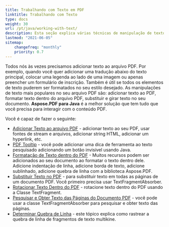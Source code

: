 ```yaml
---
title: Trabalhando com Texto em PDF 
linktitle: Trabalhando com Texto
type: docs
weight: 30
url: /pt/java/working-with-text/
description: Esta seção explica várias técnicas de manipulação de texto. Aprenda a adicionar, substituir, girar, pesquisar texto usando Aspose.PDF e Java.
lastmod: "2021-06-05"
sitemap:
    changefreq: "monthly"
    priority: 0.7
---
```


Todos nós às vezes precisamos adicionar texto ao arquivo PDF. Por exemplo, quando você quer adicionar uma tradução abaixo do texto principal, colocar uma legenda ao lado de uma imagem ou apenas preencher um formulário de inscrição. Também é útil se todos os elementos de texto puderem ser formatados no seu estilo desejado. As manipulações de texto mais populares no seu arquivo PDF são: adicionar texto ao PDF, formatar texto dentro do arquivo PDF, substituir e girar texto no seu documento. **Aspose.PDF para Java** é a melhor solução que tem tudo que você precisa para interagir com o conteúdo PDF.

Você é capaz de fazer o seguinte:

- [Adicionar Texto ao arquivo PDF](/pdf/pt/java/add-text-to-pdf-file/) - adicionar texto ao seu PDF, usar fontes de stream e arquivos, adicionar string HTML, adicionar um hyperlink, etc.
- [PDF Tooltip](/pdf/pt/java/pdf-tooltip/) - você pode adicionar uma dica de ferramenta ao texto pesquisado adicionando um botão invisível usando Java.
- [Formatação de Texto dentro do PDF](/pdf/pt/java/text-formatting-inside-pdf/) - Muitos recursos podem ser adicionados ao seu documento ao formatar o texto dentro dele. Adicione indentação de linha, adicione borda de texto, adicione sublinhado, adicione quebra de linha com a biblioteca Aspose.PDF.
- [Substituir Texto no PDF](/pdf/pt/java/replace-text-in-pdf/) - para substituir texto em todas as páginas de um documento PDF. Você primeiro precisa usar TextFragmentAbsorber.
- [Rotacionar Texto Dentro do PDF](/pdf/pt/java/rotate-text-inside-pdf/) - rotacione texto dentro do PDF usando a Classe TextFragment.
- [Pesquisar e Obter Texto das Páginas do Documento PDF](/pdf/pt/java/search-and-get-text-from-pdf/) - você pode usar a classe TextFragmentAbsorber para pesquisar e obter texto das páginas.
- [Determinar Quebra de Linha](/pdf/pt/java/determine-line-break/) - este tópico explica como rastrear a quebra de linha de fragmentos de texto multikine.